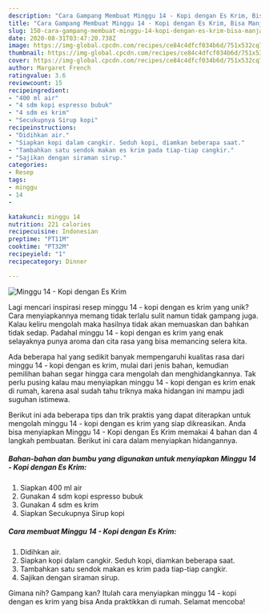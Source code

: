 ```yaml
---
description: "Cara Gampang Membuat Minggu 14 - Kopi dengan Es Krim, Bisa Manjain Lidah"
title: "Cara Gampang Membuat Minggu 14 - Kopi dengan Es Krim, Bisa Manjain Lidah"
slug: 150-cara-gampang-membuat-minggu-14-kopi-dengan-es-krim-bisa-manjain-lidah
date: 2020-08-31T03:47:20.738Z
image: https://img-global.cpcdn.com/recipes/ce84c4dfcf034b6d/751x532cq70/minggu-14-kopi-dengan-es-krim-foto-resep-utama.jpg
thumbnail: https://img-global.cpcdn.com/recipes/ce84c4dfcf034b6d/751x532cq70/minggu-14-kopi-dengan-es-krim-foto-resep-utama.jpg
cover: https://img-global.cpcdn.com/recipes/ce84c4dfcf034b6d/751x532cq70/minggu-14-kopi-dengan-es-krim-foto-resep-utama.jpg
author: Margaret French
ratingvalue: 3.6
reviewcount: 15
recipeingredient:
- "400 ml air"
- "4 sdm kopi espresso bubuk"
- "4 sdm es krim"
- "Secukupnya Sirup kopi"
recipeinstructions:
- "Didihkan air."
- "Siapkan kopi dalam cangkir. Seduh kopi, diamkan beberapa saat."
- "Tambahkan satu sendok makan es krim pada tiap-tiap cangkir."
- "Sajikan dengan siraman sirup."
categories:
- Resep
tags:
- minggu
- 14
- 

katakunci: minggu 14  
nutrition: 221 calories
recipecuisine: Indonesian
preptime: "PT11M"
cooktime: "PT32M"
recipeyield: "1"
recipecategory: Dinner

---
```



![Minggu 14 - Kopi dengan Es Krim](https://img-global.cpcdn.com/recipes/ce84c4dfcf034b6d/751x532cq70/minggu-14-kopi-dengan-es-krim-foto-resep-utama.jpg)

Lagi mencari inspirasi resep minggu 14 - kopi dengan es krim yang unik? Cara menyiapkannya memang tidak terlalu sulit namun tidak gampang juga. Kalau keliru mengolah maka hasilnya tidak akan memuaskan dan bahkan tidak sedap. Padahal minggu 14 - kopi dengan es krim yang enak selayaknya punya aroma dan cita rasa yang bisa memancing selera kita.



Ada beberapa hal yang sedikit banyak mempengaruhi kualitas rasa dari minggu 14 - kopi dengan es krim, mulai dari jenis bahan, kemudian pemilihan bahan segar hingga cara mengolah dan menghidangkannya. Tak perlu pusing kalau mau menyiapkan minggu 14 - kopi dengan es krim enak di rumah, karena asal sudah tahu triknya maka hidangan ini mampu jadi suguhan istimewa.


Berikut ini ada beberapa tips dan trik praktis yang dapat diterapkan untuk mengolah minggu 14 - kopi dengan es krim yang siap dikreasikan. Anda bisa menyiapkan Minggu 14 - Kopi dengan Es Krim memakai 4 bahan dan 4 langkah pembuatan. Berikut ini cara dalam menyiapkan hidangannya.

<!--inarticleads1-->

##### Bahan-bahan dan bumbu yang digunakan untuk menyiapkan Minggu 14 - Kopi dengan Es Krim:

1. Siapkan 400 ml air
1. Gunakan 4 sdm kopi espresso bubuk
1. Gunakan 4 sdm es krim
1. Siapkan Secukupnya Sirup kopi




<!--inarticleads2-->

##### Cara membuat Minggu 14 - Kopi dengan Es Krim:

1. Didihkan air.
1. Siapkan kopi dalam cangkir. Seduh kopi, diamkan beberapa saat.
1. Tambahkan satu sendok makan es krim pada tiap-tiap cangkir.
1. Sajikan dengan siraman sirup.




Gimana nih? Gampang kan? Itulah cara menyiapkan minggu 14 - kopi dengan es krim yang bisa Anda praktikkan di rumah. Selamat mencoba!
